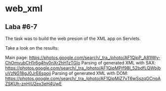 # web_xml
## Laba #6-7

The task was to build the web presion of the XML app on Servlets. 

Take a look on the results:

Main page: https://photos.google.com/search/_tra_/photo/AF1QipP_A81lWy-ChOmvubCH1r6g4hy0nXr2hH1zTGlo
Parsing of generated XML with SAX: https://photos.google.com/search/_tra_/photo/AF1QipMPif98I_52bdfLQWbjbuVzNG18gJ0JrE6spoji
Parsing of generated XML with DOM: https://photos.google.com/search/_tra_/photo/AF1QipMiZ7vT6wSszqGCnqAZSKUh-znHiU2ex3eH4UwE
